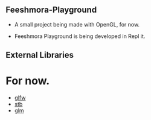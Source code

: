 ## Feeshmora-Playground
- A small project being made with OpenGL, for now.

- Feeshmora Playground is being developed in Repl it.

## External Libraries
# For now.

-  [glfw](https://github.com/glfw/glfw)
-  [stb](https://github.com/nothings/stb)
-  [glm](https://github.com/g-truc/glm)
